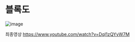 # 블록도
![image](https://github.com/wjh1212/embedded/assets/103232862/bd06cd4d-2329-4436-8972-8c8d5a5783d8)



최종영상
https://www.youtube.com/watch?v=Dql1zQYvW7M
